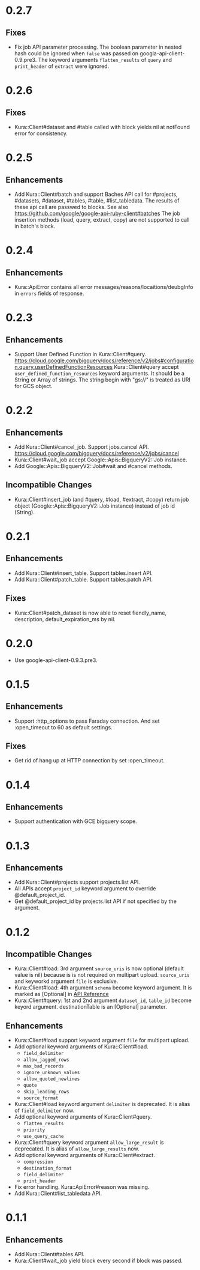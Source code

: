 # 0.2.7

## Fixes

* Fix job API parameter processing. The boolean parameter in nested hash could be ignored when
  `false` was passed on googla-api-client-0.9.pre3.
  The keyword arguments `flatten_results` of `query` and `print_header` of `extract` were ignored.

# 0.2.6

## Fixes

* Kura::Client#dataset and #table called with block yields nil at notFound error for consistency.

# 0.2.5

## Enhancements

* Add Kura::Client#batch and support Baches API call for #projects, #datasets, #dataset,
  #tables, #table, #list\_tabledata. The results of these api call are passwed to blocks.
  See also https://github.com/google/google-api-ruby-client#batches
  The job insertion methods (load, query, extract, copy) are not supported to call in batch's block.

# 0.2.4

## Enhancements

* Kura::ApiError contains all error messages/reasons/locaitions/deubgInfo in
  `errors` fields of response.

# 0.2.3

## Enhancements

* Support User Defined Function in Kura::Client#query.
  https://cloud.google.com/bigquery/docs/reference/v2/jobs#configuration.query.userDefinedFunctionResources
  Kura::Client#query accept `user_defined_function_resources` keyword arguments.
  It should be a String or Array of strings.
  The string begin with "gs://" is treated as URI for GCS object.

# 0.2.2

## Enhancements

* Add Kura::Client#cancel_job. Support jobs.cancel API.
  https://cloud.google.com/bigquery/docs/reference/v2/jobs/cancel
* Kura::Client#wait_job accept Google::Apis::BigqueryV2::Job instance.
* Add Google::Apis::BigqueryV2::Job#wait and #cancel methods.

## Incompatible Changes

* Kura::Client#insert_job (and #query, #load, #extract, #copy) return job
  object (Google::Apis::BigqueryV2::Job instance) instead of job id (String).

# 0.2.1

## Enhancements

* Add Kura::Client#insert_table. Support tables.insert API.
* Add Kura::Client#patch_table. Support tables.patch API.

## Fixes

* Kura::Client#patch_dataset is now able to reset fiendly_name, description,
  default_expiration_ms by nil.

# 0.2.0

* Use google-api-client-0.9.3.pre3.

# 0.1.5

## Enhancements

* Support :http_options to pass Faraday connection.
  And set :open_timeout to 60 as default settings.

## Fixes

* Get rid of hang up at HTTP connection by set :open_timeout.

# 0.1.4

## Enhancements

* Support authentication with GCE bigquery scope.

# 0.1.3

## Enhancements

* Add Kura::Client#projects support projects.list API.
* All APIs accept `project_id` keyword argument to override @default_project_id.
* Get @default_project_id by projects.list API if not specified by the argument.

# 0.1.2

## Incompatible Changes

* Kura::Client#load: 3rd argument `source_uris` is now optional (default value is nil)
  because is is not required on multipart upload. `source_uris` and keyworkd argument `file` is exclusive.
* Kura::Client#load: 4th argument `schema` become keyword argument. It is marked as [Optional] in
  [API Reference](https://cloud.google.com/bigquery/docs/reference/v2/jobs#configuration.load.schema)
* Kura::Client#query: 1st and 2nd argument `dataset_id`, `table_id` become keyord argument.
  destinationTable is an [Optional] parameter.

## Enhancements

* Kura::Client#load support keyword argument `file` for multipart upload.
* Add optional keyword arguments of Kura::Client#load.
  * `field_delimiter`
  * `allow_jagged_rows`
  * `max_bad_records`
  * `ignore_unknown_values`
  * `allow_quoted_newlines`
  * `quote`
  * `skip_leading_rows`
  * `source_format`
* Kura::Client#load keyword argument `delimiter` is deprecated. It is alias of `field_delimiter` now.
* Add optional keyword arguments of Kura::Client#query.
  * `flatten_results`
  * `priority`
  * `use_query_cache`
* Kura::Client#query keyword argument `allow_large_result` is deprecated. It is alias of `allow_large_results` now.
* Add optional keyword arguments of Kura::Client#extract.
  * `compression`
  * `destination_format`
  * `field_delimiter`
  * `print_header`
* Fix error handling. Kura::ApiError#reason was missing.
* Add Kura::Client#list_tabledata API.

# 0.1.1

## Enhancements

* Add Kura::Client#tables API.
* Kura::Client#wait_job yield block every second if block was passed.

